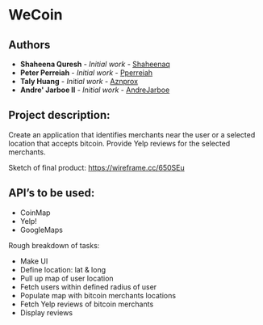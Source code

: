 # WeCoin

## Authors

* **Shaheena Quresh** - *Initial work* - [Shaheenaq](https://github.com/shaheenaq)
* **Peter Perreiah** - *Initial work* - [Pperreiah](https://github.com/pperreiah)
* **Taly Huang** - *Initial work* - [Aznprox](https://github.com/aznprox)
* **Andre' Jarboe II** - *Initial work* - [AndreJarboe](https://github.com/andrejarboe)



## Project description:

Create an application that identifies merchants near the user or a selected location that accepts bitcoin.  Provide Yelp reviews for the selected merchants.


Sketch of final product:  https://wireframe.cc/650SEu


## API’s to be used:

* CoinMap
* Yelp!
* GoogleMaps

Rough breakdown of tasks:

*	Make UI
*	Define location: lat & long
*	Pull up map of user location
*	Fetch users within defined radius of user
*	Populate map with bitcoin merchants locations
*	Fetch Yelp reviews of bitcoin merchants
*	Display reviews 
